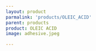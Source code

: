 ```yaml
---
layout: product
parmalink: 'products/OLEIC_ACID'
parent: products
product: OLEIC ACID 
image: adhesive.jpeg

---
```

